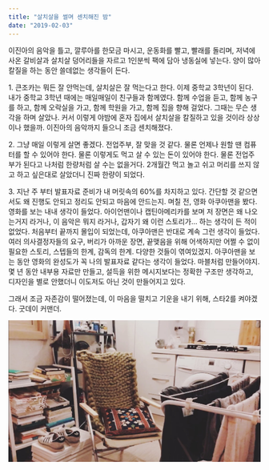 ```yaml
---
title: "살치살을 썰며 센치해진 밤"
date: "2019-02-03"
---
```


이진아의 음악을 틀고, 깔루아를 한모금 마시고, 운동화를 빨고, 빨래를 돌리며, 저녁에 사온 갈비살과 살치살 덩어리들을 자르고 1인분씩 팩에 담아 냉동실에 넣는다. 양이 많아 칼질을 하는 동안 쓸데없는 생각들이 든다.

1\. 큰조카는 뭐든 잘 안먹는데, 살치살은 잘 먹는다고 한다. 이제 중학교 3학년이 된다. 내가 중학교 3학년 때에는 매일매일이 친구들과 함께였다. 함께 수업을 듣고, 함께 농구를 하고, 함께 오락실을 가고, 함께 학원을 가고, 함께 집을 향해 걸었다. 그때는 무슨 생각을 하며 살았나. 커서 이렇게 야밤에 혼자 집에서 살치살을 칼질하고 있을 것이라 상상이나 했을까. 이진아의 음악까지 들으니 조금 센치해졌다.

2\. 그냥 매일 이렇게 살면 좋겠다. 전업주부, 잘 맞을 것 같다. 물론 언제나 원할 땐 컴퓨터를 할 수 있어야 한다. 물론 이렇게도 먹고 살 수 있는 돈이 있어야 한다. 물론 전업주부가 된다고 나처럼 한량처럼 살 수는 없을거다. 2개월간 먹고 놀고 쉬고 머리를 쓰지 않고 하고 싶은대로 살았더니 진짜 한량이 되었다.

3\. 지난 주 부터 발표자료 준비가 내 머릿속의 60%를 차지하고 있다. 간단할 것 같으면서도 왜 진행도 안되고 정리도 안되고 마음에 안드는지. 며칠 전, 영화 아쿠아맨을 봤다. 영화를 보는 내내 생각이 들었다. 아이언맨이나 캡틴아메리카를 보며 저 장면은 왜 나오는거지 라거나, 이 음악은 뭐지 라거나, 갑자기 왜 이런 스토리가… 하는 생각이 든 적이 없었다. 처음부터 끝까지 몰입이 되었는데, 아쿠아맨은 반대로 계속 그런 생각이 들었다. 여러 의사결정자들의 요구, 버리가 아까운 장면, 끝맺음을 위해 어색하지만 어쩔 수 없이 필요한 스토리, 스텝들의 한계, 감독의 한계. 다양한 것들이 엮여있겠지. 아쿠아맨을 보는 동안 영화의 완성도가 꼭 나의 발표자료 같다는 생각이 들었다. 마블처럼 만들어야지. 몇 년 동안 내부용 자료만 만들고, 설득을 위한 메시지보다는 정확한 구조만 생각하고, 디자인을 별로 안했더니 이도저도 아닌 것이 만들어지고 있다.

그래서 조금 자존감이 떨어졌는데, 이 마음을 떨치고 기운을 내기 위해, 스타2를 켜야겠다. 굿데이 커맨더.

![](/photo/diary/2019-02-03-살치살을_썰며_센치해진_밤.jpg)
